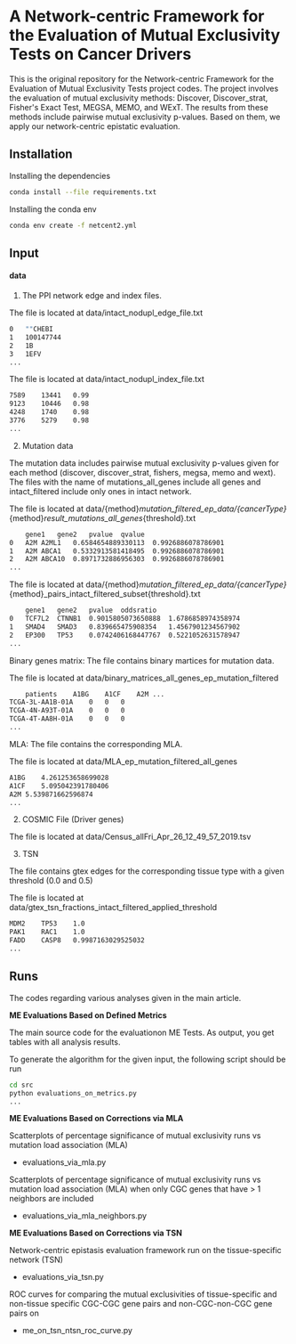 # A Network-centric Framework for the Evaluation of Mutual Exclusivity Tests on Cancer Drivers

This is the original repository for the Network-centric Framework for the Evaluation of Mutual Exclusivity Tests project codes. The project involves the evaluation of mutual exclusivity methods: Discover, Discover_strat, Fisher's Exact Test, MEGSA, MEMO, and WExT. The results from these methods include pairwise mutual exclusivity p-values. Based on them, we apply our network-centric epistatic evaluation.


## Installation

Installing the dependencies

```bash
conda install --file requirements.txt
```
Installing the conda env

```bash
conda env create -f netcent2.yml
``` 

## Input

#### data
1. The PPI network edge and index files. 

The file is located at data/intact_nodupl_edge_file.txt

```bash
0	""CHEBI
1	100147744
2	1B
3	1EFV
...
``` 
The file is located at data/intact_nodupl_index_file.txt 

```bash
7589	13441	0.99
9123	10446	0.98
4248	1740	0.98
3776	5279	0.98
...
``` 

2. Mutation data

The mutation data includes pairwise mutual exclusivity p-values given for each method (discover, discover_strat, fishers, megsa, memo and wext).
The files with the name of mutations_all_genes include all genes and intact_filtered include only ones in intact network. 

The file is located at data/{method}_mutation_filtered_ep_data/{cancerType}_{method}_result_mutations_all_genes_{threshold}.txt
```bash
	gene1	gene2	pvalue	qvalue
0	A2M	A2ML1	0.6584654889330113	0.9926886078786901
1	A2M	ABCA1	0.5332913581418495	0.9926886078786901
2	A2M	ABCA10	0.8971732886956303	0.9926886078786901
...
``` 
The file is located at data/{method}_mutation_filtered_ep_data/{cancerType}_{method}_pairs_intact_filtered_subset{threshold}.txt

```bash
	gene1	gene2	pvalue	oddsratio
0	TCF7L2	CTNNB1	0.9015805073650888	1.6786858974358974
1	SMAD4	SMAD3	0.839665475908354	1.4567901234567902
2	EP300	TP53	0.0742406168447767	0.5221052631578947
...
``` 

Binary genes matrix:
The file contains binary martices for mutation data. 

The file is located at data/binary_matrices_all_genes_ep_mutation_filtered

```bash
	patients	A1BG	A1CF	A2M ...
TCGA-3L-AA1B-01A	0	0	0
TCGA-4N-A93T-01A	0	0	0
TCGA-4T-AA8H-01A	0	0	0
...
``` 

MLA: The file contains the corresponding MLA.

The file is located at data/MLA_ep_mutation_filtered_all_genes

```bash
A1BG	4.261253658699028
A1CF	5.095042391780406
A2M	5.539871662596874
...
``` 

2. COSMIC File (Driver genes)

The file is located at data/Census_allFri_Apr_26_12_49_57_2019.tsv

3. TSN

The file contains gtex edges for the corresponding tissue type with a given threshold (0.0 and 0.5)

The file is located at data/gtex_tsn_fractions_intact_filtered_applied_threshold

```bash
MDM2	TP53	1.0
PAK1	RAC1	1.0
FADD	CASP8	0.9987163029525032
...
``` 

## Runs

The codes regarding various analyses given in the main article.

**ME Evaluations Based on Defined Metrics** 

The main source code for the evaluationon ME Tests. As output, you get tables with all analysis results.

To generate the algorithm for the given input, the following script should be run

```bash
cd src
python evaluations_on_metrics.py
...
``` 

**ME Evaluations Based on Corrections via MLA**

Scatterplots of percentage significance of mutual exclusivity runs vs mutation load
association (MLA)

* evaluations_via_mla.py

Scatterplots of percentage significance of mutual exclusivity runs vs mutation load
association (MLA) when only CGC genes that have > 1 neighbors are included

* evaluations_via_mla_neighbors.py

**ME Evaluations Based on Corrections via TSN**

Network-centric epistasis evaluation framework run on the tissue-specific network (TSN)

* evaluations_via_tsn.py

ROC curves for comparing the mutual exclusivities of tissue-specific and non-tissue specific CGC-CGC gene pairs and non-CGC-non-CGC gene pairs on

* me_on_tsn_ntsn_roc_curve.py
